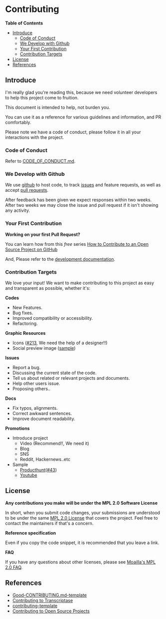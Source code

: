 # Contributing

<!-- markdown-toc start - Don't edit this section. Run M-x markdown-toc-refresh-toc -->
**Table of Contents**

- [Introduce](#introduce)
  * [Code of Conduct](#code-of-conduct)
  * [We Develop with Github](#we-develop-with-github)
  * [Your First Contribution](#your-first-contribution)
  * [Contribution Targets](#contribution-targets)
- [License](#license)
- [References](#references)

<!-- markdown-toc end -->

## Introduce

I'm really glad you're reading this, because we need volunteer developers to help this project come to fruition.

This document is intended to help, not burden you.

You can use it as a reference for various guidelines and information, and PR comfortably.

Please note we have a code of conduct, please follow it in all your interactions with the project.

### Code of Conduct

Refer to [CODE\_OF\_CONDUCT.md](./CODE_OF_CONDUCT.md).

### We Develop with Github

We use [github](https://github.com/black7375/Firefox-UI-Fix) to host code, to track [issues](https://github.com/black7375/Firefox-UI-Fix/issues) and feature requests, as well as accept [pull requests](https://github.com/black7375/Firefox-UI-Fix/pulls).

After feedback has been given we expect responses within two weeks. After two weeks we may close the issue and pull request if it isn't showing any activity.

### Your First Contribution

**Working on your first Pull Request?**

You can learn how from this *free* series [How to Contribute to an Open Source Project on GitHub](https://egghead.io/series/how-to-contribute-to-an-open-source-project-on-github)

And, Please refer to the [development documentation](./docs/).

### Contribution Targets

We love your input! We want to make contributing to this project as easy and transparent as possible, whether it's:

**Codes**
- New Features.
- Bug fixes.
- Improved compatibility or accessibility.
- Refactoring.

**Graphic Resources**
- Icons ([#213](https://github.com/black7375/Firefox-UI-Fix/issues/213), We need the help of a designer!!)
- Social preview image ([sample](https://github.com/topics/firefox-theme))

**Issues**
- Report a bug.
- Discussing the current state of the code.
- Tell us about related or relevant projects and documents.
- Help other users issue.
- Proposing others..

**Docs**
- Fix typos, alignments.
- Correct awkward sentences.
- Improve document readability.

**Promotions**
- Introduce project
  - Video (Recommend!!, We need it)
  - Blog
  - SNS
  - Reddit, Hackernews..etc
- Sample
  - [Producthunt](https://www.producthunt.com/posts/firefox-ui-fix-proton)([#43](https://github.com/black7375/Firefox-UI-Fix/issues/43))
  - [Youtube](https://www.youtube.com/watch?v=ECta0icNMgY)

## License

**Any contributions you make will be under the MPL 2.0 Software License**

In short, when you submit code changes, your submissions are understood to be under the same [MPL 2.0 License](https://choosealicense.com/licenses/mpl-2.0/) that covers the project.
Feel free to contact the maintainers if that's a concern.

**Reference specification**

Even if you copy the code snippet, it is recommended that you leave a link.

**FAQ**

If you have any questions about other licenses, please see [Moailla's MPL 2.0 FAQ](https://www.mozilla.org/en-US/MPL/2.0/FAQ/).


## References

- [Good-CONTRIBUTING.md-template](https://gist.github.com/PurpleBooth/b24679402957c63ec426)
- [Contributing to Transcriptase](https://gist.github.com/briandk/3d2e8b3ec8daf5a27a62)
- [contributing-template](https://github.com/nayafia/contributing-template/blob/master/CONTRIBUTING-template.md)
- [Contributing to Open Source Projects](https://www.contribution-guide.org/)
